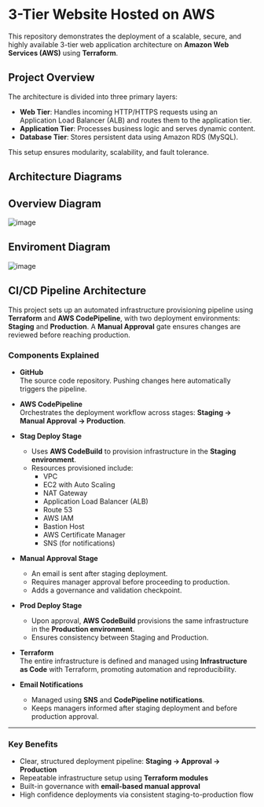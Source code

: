 # 3-Tier Website Hosted on AWS

This repository demonstrates the deployment of a scalable, secure, and highly available 3-tier web application architecture on **Amazon Web Services (AWS)** using **Terraform**.

## Project Overview

The architecture is divided into three primary layers:

- **Web Tier**: Handles incoming HTTP/HTTPS requests using an Application Load Balancer (ALB) and routes them to the application tier.
- **Application Tier**: Processes business logic and serves dynamic content.
- **Database Tier**: Stores persistent data using Amazon RDS (MySQL).

This setup ensures modularity, scalability, and fault tolerance.

## Architecture Diagrams

## Overview Diagram

![image](https://github.com/user-attachments/assets/132520d6-423b-45c4-851c-9674776abcb7)

## Enviroment Diagram

![image](https://github.com/user-attachments/assets/89b51fbe-d7d3-481b-82cb-70f7b34aa3c9)


## CI/CD Pipeline Architecture

This project sets up an automated infrastructure provisioning pipeline using **Terraform** and **AWS CodePipeline**, with two deployment environments: **Staging** and **Production**. A **Manual Approval** gate ensures changes are reviewed before reaching production.

### Components Explained

- **GitHub**  
  The source code repository. Pushing changes here automatically triggers the pipeline.

- **AWS CodePipeline**  
  Orchestrates the deployment workflow across stages: **Staging → Manual Approval → Production**.

- **Stag Deploy Stage**  
  - Uses **AWS CodeBuild** to provision infrastructure in the **Staging environment**.
  - Resources provisioned include:  
    - VPC  
    - EC2 with Auto Scaling  
    - NAT Gateway  
    - Application Load Balancer (ALB)  
    - Route 53  
    - AWS IAM  
    - Bastion Host  
    - AWS Certificate Manager  
    - SNS (for notifications)

- **Manual Approval Stage**  
  - An email is sent after staging deployment.
  - Requires manager approval before proceeding to production.
  - Adds a governance and validation checkpoint.

- **Prod Deploy Stage**  
  - Upon approval, **AWS CodeBuild** provisions the same infrastructure in the **Production environment**.
  - Ensures consistency between Staging and Production.

- **Terraform**  
  The entire infrastructure is defined and managed using **Infrastructure as Code** with Terraform, promoting automation and reproducibility.

- **Email Notifications**  
  - Managed using **SNS** and **CodePipeline notifications**.
  - Keeps managers informed after staging deployment and before production approval.

---

### Key Benefits

- Clear, structured deployment pipeline: **Staging → Approval → Production**
- Repeatable infrastructure setup using **Terraform modules**
- Built-in governance with **email-based manual approval**
- High confidence deployments via consistent staging-to-production flow



